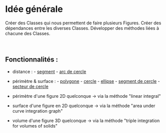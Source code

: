 # Idée générale
Créer des Classes qui nous permettent de faire plusieurs Figures.
Créer des dépendances entre les diverses Classes.
Développer des méthodes liées à chacune des Classes.
<br> <br> <br>

## Fonctionnalités :
  - distance :
        - [segment](https://github.com/Platoooon/calculs_geometriques/raw/main/documentation/img/segment.png)
        - [arc de cercle](https://github.com/Platoooon/calculs_geometriques/raw/main/documentation/img/arc_de_cercle.png)

  - périmètre & surface :
        - [polygone](https://github.com/Platoooon/calculs_geometriques/raw/main/documentation/img/polygone.jpg)
        - [cercle](https://github.com/Platoooon/calculs_geometriques/raw/main/documentation/img/cercle.png)
        - [ellipse](https://github.com/Platoooon/calculs_geometriques/raw/main/documentation/img/ellipse.png)
        - [segment de cercle](https://github.com/Platoooon/calculs_geometriques/raw/main/documentation/img/segment_circulaire.png)
        - [secteur de cercle](https://github.com/Platoooon/calculs_geometriques/raw/main/documentation/img/secteur_de_cercle.png)

  - périmètre d'une figure 2D quelconque -> via la méthode "linear integral"
    
  - surface d'une figure en 2D quelconque -> via la méthode "area under curve integration graph"
    
  - volume d'une figure 3D quelconque -> via la méthode "triple integration for volumes of solids"
